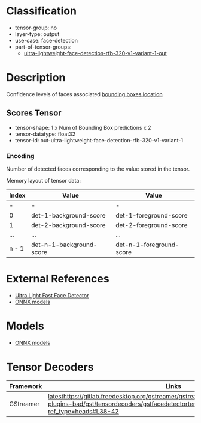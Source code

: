 # Classification

- tensor-group: no
- layer-type: output
- use-case: face-detection
- part-of-tensor-groups:
    - [ultra-lightweight-face-detection-rfb-320-v1-variant-1-out](/tensor-groups/ultra-lightweight-face-detection-rfb-320-v1-variant-1-out.md)

# Description

Confidence levels of faces associated [bounding boxes location](/tensors/ultra-lightweight-face-detection-rfb-320-v1-variant-1-out-boxes.md)

## Scores Tensor

* tensor-shape: 1 x Num of Bounding Box predictions x 2
* tensor-datatype: float32
* tensor-id: out-ultra-lightweight-face-detection-rfb-320-v1-variant-1

### Encoding
Number of detected faces corresponding to the value stored in the tensor.

Memory layout of tensor data:

|Index                            |Value                                | Value                   |
|---                              |---                                  |---                      |
| -                               | -                                   | -                       | -                       |
|0                                | det-1-background-score              | det-1-foreground-score  |
|1                                | det-2-background-score              | det-2-foreground-score  |
|...                              | ...                                 | ...                     | ...                     |
|n - 1                            | det-n-1-background-score            | det-n-1-foreground-score|

# External References

* [Ultra Light Fast Face Detector](https://github.com/Linzaer/Ultra-Light-Fast-Generic-Face-Detector-1MB)
* [ONNX models](https://github.com/Linzaer/Ultra-Light-Fast-Generic-Face-Detector-1MB/tree/master/models/onnx)

# Models

* [ONNX models](https://github.com/Linzaer/Ultra-Light-Fast-Generic-Face-Detector-1MB/tree/master/models/onnx)

# Tensor Decoders
|Framework | Links |
|---       |---    |
|GStreamer | [latest]()https://gitlab.freedesktop.org/gstreamer/gstreamer/-/blame/main/subprojects/gst-plugins-bad/gst/tensordecoders/gstfacedetectortensordecoder.c?ref_type=heads#L38-42 |
